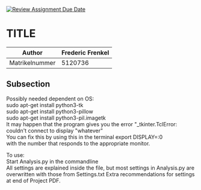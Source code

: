 [![Review Assignment Due Date](https://classroom.github.com/assets/deadline-readme-button-24ddc0f5d75046c5622901739e7c5dd533143b0c8e959d652212380cedb1ea36.svg)](https://classroom.github.com/a/9FxAlQXs)
# TITLE

| Author        |     Frederic Frenkel          |
| ------------- | ------------- |
| Matrikelnummer|   5120736            |


## Subsection
Possibly needed dependent on OS:  
sudo apt-get install python3-tk  
sudo apt-get install python3-pillow  
sudo apt-get install python3-pil.imagetk  
It may happen that the program gives you the error "_tkinter.TclError: couldn't connect to display "whatever"  
You can fix this by using this in the terminal
export DISPLAY=:0  
with the number that responds to the appropriate monitor.  

To use:  
Start Analysis.py in the commandline  
All settings are explained inside the file, but most settings in Analysis.py are overwritten with those from Settings.txt
Extra recommendations for settings at end of Project PDF.